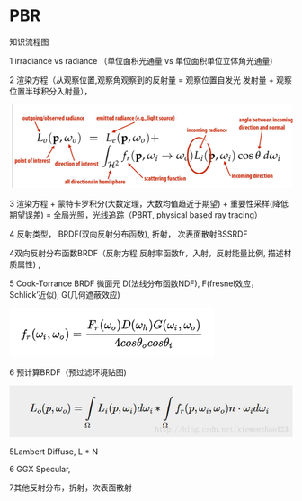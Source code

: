 # PBR

知识流程图

1 irradiance vs radiance （单位面积光通量 vs 单位面积单位立体角光通量\)

2 渲染方程（从观察位置,观察角观察到的反射量 =  观察位置自发光 发射量 + 观察位置半球积分入射量），

![](../../.gitbook/assets/image%20%28204%29.png)

3  渲染方程 + 蒙特卡罗积分\(大数定理，大数均值趋近于期望\) + 重要性采样\(降低期望误差\) =  全局光照，光线追踪（PBRT, physical based ray tracing）

4 反射类型， BRDF\(双向反射分布函数\), 折射， 次表面散射BSSRDF

4双向反射分布函数BRDF（反射方程 反射率函数fr，入射，反射能量比例, 描述材质属性\) ,

5 Cook-Torrance BRDF 微面元 D\(法线分布函数NDF\), F\(fresnel效应，Schlick’近似\), G\(几何遮蔽效应\)

![](../../.gitbook/assets/image%20%28200%29.png)

6 预计算BRDF（预过滤环境贴图\)

![&#x524D;&#x534A;&#x90E8;&#x5206;&#x53EF;&#x4EE5;&#x9884;&#x8BA1;&#x7B97;](../../.gitbook/assets/image%20%28203%29.png)



5Lambert Diffuse,  L \* N

6 GGX Specular,

7其他反射分布，折射，次表面散射



